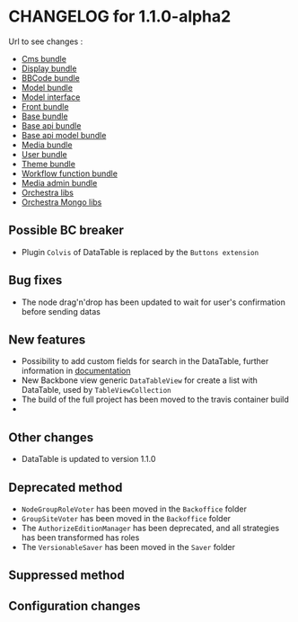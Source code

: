 # CHANGELOG for 1.1.0-alpha2

Url to see changes : 

 - [Cms bundle](https://github.com/open-orchestra/open-orchestra-cms-bundle/compare/v1.1.0-alpha2...v1.1.0-alpha3)
 - [Display bundle](https://github.com/open-orchestra/open-orchestra-display-bundle/compare/v1.1.0-alpha2...v1.1.0-alpha3)
 - [BBCode bundle](https://github.com/open-orchestra/open-orchestra-bbcode-bundle/compare/v1.1.0-alpha2...v1.1.0-alpha3)
 - [Model bundle](https://github.com/open-orchestra/open-orchestra-model-bundle/compare/v1.1.0-alpha2...v1.1.0-alpha3)
 - [Model interface](https://github.com/open-orchestra/open-orchestra-model-interface/compare/v1.1.0-alpha2...v1.1.0-alpha3)
 - [Front bundle](https://github.com/open-orchestra/open-orchestra-front-bundle/compare/v1.1.0-alpha2...v1.1.0-alpha3)
 - [Base bundle](https://github.com/open-orchestra/open-orchestra-base-bundle/compare/v1.1.0-alpha2...v1.1.0-alpha3)
 - [Base api bundle](https://github.com/open-orchestra/open-orchestra-base-api-bundle/compare/v1.1.0-alpha2...v1.1.0-alpha3)
 - [Base api model bundle](https://github.com/open-orchestra/open-orchestra-base-api-mongo-model-bundle/compare/v1.1.0-alpha2...v1.1.0-alpha3)
 - [Media bundle](https://github.com/open-orchestra/open-orchestra-media-bundle/compare/v1.1.0-alpha2...v1.1.0-alpha3)
 - [User bundle](https://github.com/open-orchestra/open-orchestra-user-bundle/compare/v1.1.0-alpha2...v1.1.0-alpha3)
 - [Theme bundle](https://github.com/open-orchestra/open-orchestra-theme-bundle/compare/v1.1.0-alpha2...v1.1.0-alpha3)
 - [Workflow function bundle](https://github.com/open-orchestra/open-orchestra-worflow-function-bundle/compare/v1.1.0-alpha2...v1.1.0-alpha3)
 - [Media admin bundle](https://github.com/open-orchestra/open-orchestra-media-admin-bundle/compare/v1.1.0-alpha2...v1.1.0-alpha3)
 - [Orchestra libs](https://github.com/open-orchestra/open-orchestra-libs/compare/v1.1.0-alpha2...v1.1.0-alpha3)
 - [Orchestra Mongo libs](https://github.com/open-orchestra/open-orchestra-mongo-libs/compare/v1.1.0-alpha2...v1.1.0-alpha3)

## Possible BC breaker
 
 - Plugin ``Colvis`` of DataTable is replaced by the ``Buttons extension`` 

## Bug fixes

 - The node drag'n'drop has been updated to wait for user's confirmation before sending datas

## New features
 
 - Possibility to add custom fields for search in the DataTable, further information in [documentation](https://github.com/open-orchestra/open-orchestra-docs/blob/master/en/developer_guide/entity_list_ajax_pagination.rst)
 - New Backbone view generic ``DataTableView`` for create a list with DataTable, used by ``TableViewCollection``
 - The build of the full project has been moved to the travis container build
 - 
 
## Other changes

  - DataTable is updated to version 1.1.0

## Deprecated method

 - `NodeGroupRoleVoter` has been moved in the `Backoffice` folder
 - `GroupSiteVoter` has been moved in the `Backoffice` folder
 - The `AuthorizeEditionManager` has been deprecated, and all strategies has been transformed has roles
 - The `VersionableSaver` has been moved in the `Saver` folder

## Suppressed method

## Configuration changes

